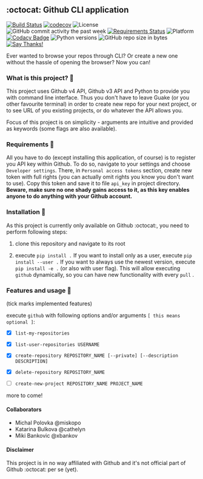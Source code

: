 ## :octocat: Github CLI application
[![Build Status](https://img.shields.io/travis/miskopo/github_cli_app.svg?logo=travis-ci)](https://travis-ci.org/miskopo/github_cli_app)
[![codecov](https://codecov.io/gh/miskopo/github_cli_app/branch/master/graph/badge.svg)](https://codecov.io/gh/miskopo/github_cli_app)
![License](https://img.shields.io/github/license/miskopo/github_cli_app.svg)
![GitHub commit activity the past week](https://img.shields.io/github/commit-activity/w/miskopo/github_cli_app.svg)
[![Requirements Status](https://requires.io/github/miskopo/github_cli_app/requirements.svg?branch=master)](https://requires.io/github/miskopo/github_cli_app/requirements/?branch=master)
![Platform](https://img.shields.io/badge/platform-linux-%23FCC624.svg?logo=linux)
[![Codacy Badge](https://api.codacy.com/project/badge/Grade/e2df8b89fe57485b8a9b798af0578acc)](https://www.codacy.com/app/miskopo/github_cli_app?utm_source=github.com&amp;utm_medium=referral&amp;utm_content=miskopo/github_cli_app&amp;utm_campaign=Badge_Grade)
![Python versions](https://img.shields.io/badge/python-3.6|3.7-3776AB.svg?logo=python)
![GitHub repo size in bytes](https://img.shields.io/github/repo-size/miskopo/github_cli_app.svg)
[![Say Thanks!](https://img.shields.io/badge/Say%20Thanks-!-1EAEDB.svg)](https://saythanks.io/to/miskopo)

Ever wanted to browse your repos through CLI? Or create a new one without the hassle of opening the browser? Now you can!

### What is this project? :camel: 
This project uses Github v4 API, Github v3 API and Python to provide you with command line interface. Thus you don't have to leave Guake (or you other favourite terminal) in order to
create new repo for your next project, or to see URL of you existing projects, or do whatever the API allows you.

Focus of this project is on simplicity - arguments are intuitive and provided as keywords (some flags are also available).

### Requirements :rocket: 
All you have to do (except installing this application, of course) is to register you API key within Github. To do so, navigate to your settings and choose `Developer settings`.
There, in `Personal access tokens` section, create new token with full rights (you can actually omit rights you know you don't want to use). Copy this token and save it to file 
`api_key` in project directory. **Beware, make sure no one shady gains access to it, as this key enables anyone to do anything with your Github account.**


### Installation  :whale:
As this project is currently only available on Github :octocat:, you need to perform following steps:

1. clone this repository and navigate to its root

2. execute `pip install .`
If you want to install only as a user, execute `pip install --user .`
If you want to always use the newest version, execute `pip install -e .` (or also with user flag). This will allow executing `github` dynamically, so you can have new functionality with every `pull` .

### Features and usage :construction: 
(tick marks implemented features) 

execute `github` with following options and/or arguments `[ this means optional ]`:

- [x]  `list-my-repositories `
- [x]  `list-user-repositories USERNAME `
- [x]  `create-repository REPOSITORY_NAME [--private] [--description DESCRIPTION]`
- [x]  `delete-repository REPOSITORY_NAME `
- [ ]  `create-new-project REPOSITORY_NAME PROJECT_NAME`


more to come!

#### Collaborators
- Michal Polovka    @miskopo
- Katarina Bulkova  @cathelyn 
- Miki Bankovic     @xbankov

#### Disclaimer
This project is in no way affiliated with Github and it's not official part of Github :octocat: per se (yet).
